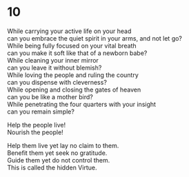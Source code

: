 # 10

While carrying your active life on your head<br/>
can you embrace the quiet spirit in your arms, and not let go?<br/>
While being fully focused on your vital breath<br/>
can you make it soft like that of a newborn babe?<br/>
While cleaning your inner mirror<br/>
can you leave it without blemish?<br/>
While loving the people and ruling the country<br/>
can you dispense with cleverness?<br/>
While opening and closing the gates of heaven<br/>
can you be like a mother bird?<br/>
While penetrating the four quarters with your insight<br/>
can you remain simple?<br/>

Help the people live!<br/>
Nourish the people!<br/>

Help them live yet lay no claim to them.<br/>
Benefit them yet seek no gratitude.<br/>
Guide them yet do not control them.<br/>
This is called the hidden Virtue.<br/>